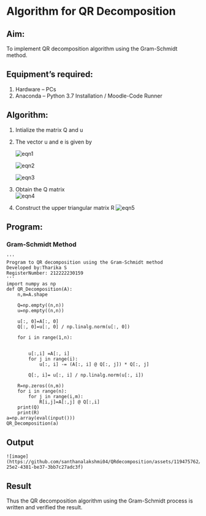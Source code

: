 # Algorithm for QR Decomposition
## Aim:
To implement QR decomposition algorithm using the Gram-Schmidt method.
## Equipment’s required:
1.	Hardware – PCs
2.	Anaconda – Python 3.7 Installation / Moodle-Code Runner
## Algorithm:
1.	Intialize the matrix Q and u
2.	The vector u and e is given by

    ![eqn1](./ex4.jpg)

    ![eqn2](./ex6.jpg)

    ![eqn3](./ex3.jpg)

3.	Obtain the Q matrix   
    ![eqn4](./ex1.jpg)
4.	Construct the upper triangular matrix R
    ![eqn5](./ex2.jpg)



## Program:
### Gram-Schmidt Method
```
''' 
Program to QR decomposition using the Gram-Schmidt method
Developed by:Tharika S
RegisterNumber: 212222230159
'''
import numpy as np
def QR_Decomposition(A):
    n,m=A.shape

    Q=np.empty((n,n))
    u=np.empty((n,n))

    u[:, 0]=A[:, 0]
    Q[:, 0]=u[:, 0] / np.linalg.norm(u[:, 0]) 
  
    for i in range(1,n):


        u[:,i] =A[:, i]
        for j in range(i):
            u[:, i] -= (A[:, i] @ Q[:, j]) * Q[:, j]

        Q[:, i]= u[:, i] / np.linalg.norm(u[:, i])

    R=np.zeros((n,m))
    for i in range(n):
        for j in range(i,m):
            R[i,j]=A[:,j] @ Q[:,i]
    print(Q)
    print(R)
a=np.array(eval(input()))
QR_Decomposition(a)

```

## Output
```
![image](https://github.com/santhanalakshmi04/QRdecomposition/assets/119475762/1b2e5675-25e2-4381-be37-3bb7c27adc3f)

```

## Result
Thus the QR decomposition algorithm using the Gram-Schmidt process is written and verified the result.
